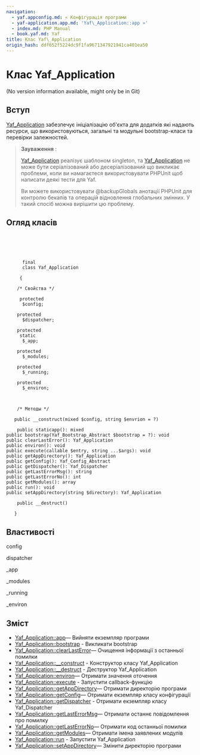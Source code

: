 ```yaml
---
navigation:
  - yaf.appconfig.md: « Конфігурація програми
  - yaf-application.app.md: 'Yaf\_Application::app »'
  - index.md: PHP Manual
  - book.yaf.md: Yaf
title: Клас Yaf\_Application
origin_hash: ddf652f5224dc9f1fa9671347921941ca401ea50
---
```

# Клас Yaf\_Application

(No version information available, might only be in Git)

## Вступ

[Yaf\_Application](class.yaf-application.md) забезпечує ініціалізацію об'єкта для додатків які надають ресурси, що використовуються, загальні та модульні bootstrap-класи та перевірки залежностей.

> **Зауваження** :
> 
> [Yaf\_Application](class.yaf-application.md) реалізує шаблоном singleton, та [Yaf\_Application](class.yaf-application.md) не може бути серіалізований або десеріалізований що викликає проблеми, коли ви намагаєтеся використовувати PHPUnit щоб написати деякі тести для Yaf.
> 
> Ви можете використовувати @backupGlobals анотації PHPUnit для контролю бекапів та операцій відновлення глобальних змінних. У такий спосіб можна вирішити цю проблему.

## Огляд класів

```classsynopsis



    
     
      final
      class Yaf_Application
     
     {

    /* Свойства */
    
     protected
      $config;

    protected
      $dispatcher;

    protected
     static
      $_app;

    protected
      $_modules;

    protected
      $_running;

    protected
      $_environ;



    /* Методы */
    
   public __construct(mixed $config, string $envrion = ?)

    public staticapp(): mixed
public bootstrap(Yaf_Bootstrap_Abstract $bootstrap = ?): void
public clearLastError(): Yaf_Application
public environ(): void
public execute(callable $entry, string ...$args): void
public getAppDirectory(): Yaf_Application
public getConfig(): Yaf_Config_Abstract
public getDispatcher(): Yaf_Dispatcher
public getLastErrorMsg(): string
public getLastErrorNo(): int
public getModules(): array
public run(): void
public setAppDirectory(string $directory): Yaf_Application

    public __destruct()

   }
```

## Властивості

config

dispatcher

\_app

\_modules

\_running

\_environ

## Зміст

-   [Yaf\_Application::app](yaf-application.app.md)— Вийняти екземпляр програми
-   [Yaf\_Application::bootstrap](yaf-application.bootstrap.md) \- Викликати bootstrap
-   [Yaf\_Application::clearLastError](yaf-application.clearlasterror.md)— Очищення інформації з останньої помилки
-   [Yaf\_Application::\_\_construct](yaf-application.construct.md) \- Конструктор класу Yaf\_Application
-   [Yaf\_Application::\_\_destruct](yaf-application.destruct.md) \- Деструктор Yaf\_Application
-   [Yaf\_Application::environ](yaf-application.environ.md)— Отримати значення оточення
-   [Yaf\_Application::execute](yaf-application.execute.md) \- Запустити callback-функцію
-   [Yaf\_Application::getAppDirectory](yaf-application.getappdirectory.md)— Отримати директорію програми
-   [Yaf\_Application::getConfig](yaf-application.getconfig.md)— Отримати екземпляр класу конфігурації
-   [Yaf\_Application::getDispatcher](yaf-application.getdispatcher.md) \- Отримати екземпляр класу Yaf\_Dispatcher
-   [Yaf\_Application::getLastErrorMsg](yaf-application.getlasterrormsg.md)— Отримати останнє повідомлення про помилку
-   [Yaf\_Application::getLastErrorNo](yaf-application.getlasterrorno.md)— Отримати код останньої помилки
-   [Yaf\_Application::getModules](yaf-application.getmodules.md)— Отримати імена заявлених модулів
-   [Yaf\_Application::run](yaf-application.run.md) \- Запустити Yaf\_Application
-   [Yaf\_Application::setAppDirectory](yaf-application.setappdirectory.md)— Змінити директорію програми

